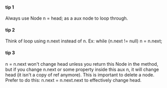 #### tip 1
Always use Node n = head; as a aux node to loop through.

#### tip 2
Think of loop using n.next instead of n. Ex: while (n.next != null) n = n.next;

#### tip 3
n = n.next won't change head unless you return this Node in the method, but if you change n.next or some property inside this
aux n, it will change head (it isn't a copy of ref anymore). This is important to delete a node. Prefer to do this: 
n.next = n.next.next to effectively change head.

